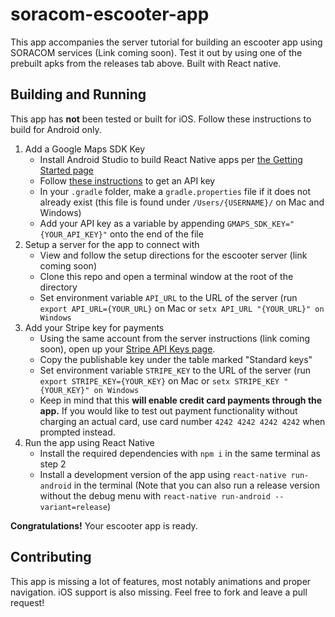 # soracom-escooter-app
This app accompanies the server tutorial for building an escooter app using SORACOM services (Link coming soon). Test it out by using one of the prebuilt apks from the releases tab above. Built with React native.

## Building and Running    
This app has **not** been tested or built for iOS. Follow these instructions to build for Android only.    

1. Add a Google Maps SDK Key
    - Install Android Studio to build React Native apps per [the Getting Started page](https://facebook.github.io/react-native/docs/getting-started#1-install-android-studio)
    - Follow [these instructions](https://developers.google.com/maps/documentation/android-sdk/start) to get an API key
    - In your `.gradle` folder, make a `gradle.properties` file if it does not already exist (this file is found under `/Users/{USERNAME}/` on Mac and Windows)
    - Add your API key as a variable by appending `GMAPS_SDK_KEY="{YOUR_API_KEY}"` onto the end of the file
2. Setup a server for the app to connect with
    - View and follow the setup directions for the escooter server (link coming soon)
    - Clone this repo and open a terminal window at the root of the directory
    - Set environment variable `API_URL` to the URL of the server (run `export API_URL={YOUR_URL}` on Mac or `setx API_URL "{YOUR_URL}" on Windows`
3. Add your Stripe key for payments
    - Using the same account from the server instructions (link coming soon), open up your [Stripe API Keys page](https://dashboard.stripe.com/test/apikeys).
    - Copy the publishable key under the table marked "Standard keys"
    - Set environment variable `STRIPE_KEY` to the URL of the server (run `export STRIPE_KEY={YOUR_KEY}` on Mac or `setx STRIPE_KEY "{YOUR_KEY}" on Windows`
    - Keep in mind that this **will enable credit card payments through the app.** If you would like to test out payment functionality without charging an actual card, use card number `4242 4242 4242 4242` when prompted instead.
4. Run the app using React Native
    - Install the required dependencies with `npm i` in the same terminal as step 2
    - Install a development version of the app using `react-native run-android` in the terminal (Note that you can also run a release version without the debug menu with `react-native run-android --variant=release`)
  
**Congratulations!** Your escooter app is ready.

## Contributing    
This app is missing a lot of features, most notably animations and proper navigation. iOS support is also missing. Feel free to fork and leave a pull request!

  
